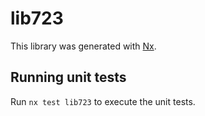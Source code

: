 # lib723

This library was generated with [Nx](https://nx.dev).

## Running unit tests

Run `nx test lib723` to execute the unit tests.
